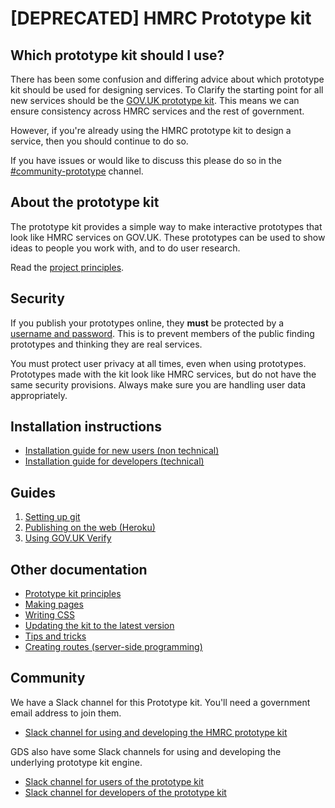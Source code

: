 # [DEPRECATED] HMRC Prototype kit

## Which prototype kit should I use?

There has been some confusion and differing advice about which prototype kit should be used for designing services. To Clarify the starting point for all new services should be the [GOV.UK prototype kit](https://github.com/alphagov/govuk_prototype_kit). This means we can ensure consistency across HMRC services and the rest of government.

However, if you're already using the HMRC prototype kit to design a service, then you should continue to do so. 

If you have issues or would like to discuss this please do so in the [#community-prototype](https://hmrcdigital.slack.com/messages/community-prototype) channel.


## About the prototype kit

The prototype kit provides a simple way to make interactive prototypes that look like HMRC services on GOV.UK. These prototypes can be used to show ideas to people you work with, and to do user research.

Read the [project principles](docs/principles.md).

## Security

If you publish your prototypes online, they **must** be protected by a [username and password](docs/guides/publishing-on-heroku.md). This is to prevent members of the public finding prototypes and thinking they are real services.

You must protect user privacy at all times, even when using prototypes. Prototypes made with the kit look like HMRC services, but do not have the same security provisions. Always make sure you are handling user data appropriately.

## Installation instructions

- [Installation guide for new users (non technical)](docs/install/introduction.md)
- [Installation guide for developers (technical)](docs/developer-install-instructions.md)

## Guides

1. [Setting up git](docs/guides/setting-up-git.md)
2. [Publishing on the web (Heroku)](docs/guides/publishing-on-heroku.md)
3. [Using GOV.UK Verify](docs/guides/using-verify.md)

## Other documentation

- [Prototype kit principles](docs/principles.md)
- [Making pages](docs/making-pages.md)
- [Writing CSS](docs/writing-css.md)
- [Updating the kit to the latest version](docs/updating-the-kit.md)
- [Tips and tricks](docs/tips-and-tricks.md)
- [Creating routes (server-side programming)](docs/creating-routes.md)

## Community

We have a Slack channel for this Prototype kit. You'll need a government email address to join them.

* [Slack channel for using and developing the HMRC prototype kit](https://hmrcdigital.slack.com/messages/prototype-kit/)

GDS also have some Slack channels for using and developing the underlying prototype kit engine.

* [Slack channel for users of the prototype kit](https://ukgovernmentdigital.slack.com/messages/prototype-kit/)
* [Slack channel for developers of the prototype kit](https://ukgovernmentdigital.slack.com/messages/prototype-kit-dev/)
